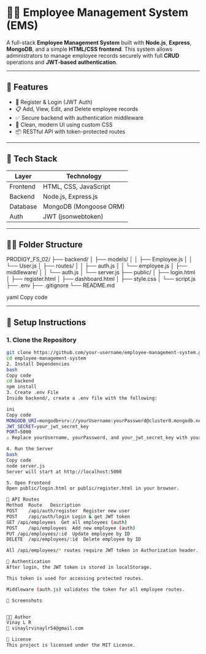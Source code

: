 # 👨‍💼 Employee Management System (EMS)

A full-stack **Employee Management System** built with **Node.js**, **Express**, **MongoDB**, and a simple **HTML/CSS frontend**. This system allows administrators to manage employee records securely with full **CRUD** operations and **JWT-based authentication**.

---

## 📌 Features

- 🧾 Register & Login (JWT Auth)
- 📋 Add, View, Edit, and Delete employee records
- ✅ Secure backend with authentication middleware
- 🧼 Clean, modern UI using custom CSS
- 📦 RESTful API with token-protected routes

---

## 🚀 Tech Stack

| Layer     | Technology                |
|-----------|---------------------------|
| Frontend  | HTML, CSS, JavaScript     |
| Backend   | Node.js, Express.js       |
| Database  | MongoDB (Mongoose ORM)    |
| Auth      | JWT (jsonwebtoken)        |

---

## 🧑‍💻 Folder Structure

PRODIGY_FS_02/
├── backend/
│ ├── models/
│ │ ├── Employee.js
│ │ └── User.js
│ ├── routes/
│ │ ├── auth.js
│ │ └── employee.js
│ ├── middleware/
│ │ └── auth.js
│ └── server.js
├── public/
│ ├── login.html
│ ├── register.html
│ ├── dashboard.html
│ ├── style.css
│ └── script.js
├── .env
├── .gitignore
└── README.md

yaml
Copy code

---

## 🔧 Setup Instructions

### 1. Clone the Repository

```bash
git clone https://github.com/your-username/employee-management-system.git
cd employee-management-system
2. Install Dependencies
bash
Copy code
cd backend
npm install
3. Create .env File
Inside backend/, create a .env file with the following:

ini
Copy code
MONGODB_URI=mongodb+srv://yourUsername:yourPassword@cluster0.mongodb.net/ems?retryWrites=true&w=majority
JWT_SECRET=your_jwt_secret_key
PORT=5000
⚠️ Replace yourUsername, yourPassword, and your_jwt_secret_key with your own credentials.

4. Run the Server
bash
Copy code
node server.js
Server will start at http://localhost:5000

5. Open Frontend
Open public/login.html or public/register.html in your browser.

🧪 API Routes
Method	Route	Description
POST	/api/auth/register	Register new user
POST	/api/auth/login	Login & get JWT token
GET	/api/employees	Get all employees (auth)
POST	/api/employees	Add new employee (auth)
PUT	/api/employees/:id	Update employee by ID
DELETE	/api/employees/:id	Delete employee by ID

All /api/employees/* routes require JWT token in Authorization header.

🔐 Authentication
After login, the JWT token is stored in localStorage.

This token is used for accessing protected routes.

Middleware (auth.js) validates the token for all employee routes.

📸 Screenshots


🧑‍🏫 Author
Vinay L R
📧 vinaylrvinaylr54@gmail.com

📄 License
This project is licensed under the MIT License.
